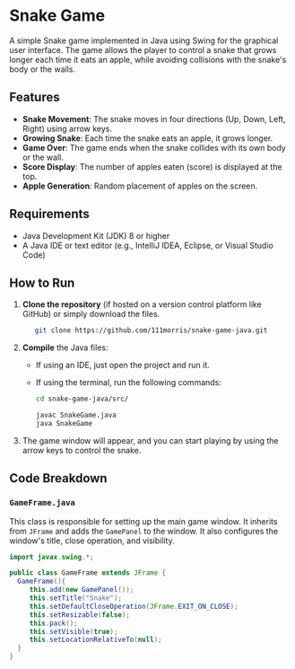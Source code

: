 # Snake Game

A simple Snake game implemented in Java using Swing for the graphical user interface. The game allows the player to control a snake that grows longer each time it eats an apple, while avoiding collisions with the snake's body or the walls.

## Features

- **Snake Movement**: The snake moves in four directions (Up, Down, Left, Right) using arrow keys.
- **Growing Snake**: Each time the snake eats an apple, it grows longer.
- **Game Over**: The game ends when the snake collides with its own body or the wall.
- **Score Display**: The number of apples eaten (score) is displayed at the top.
- **Apple Generation**: Random placement of apples on the screen.

## Requirements

- Java Development Kit (JDK) 8 or higher
- A Java IDE or text editor (e.g., IntelliJ IDEA, Eclipse, or Visual Studio Code)

## How to Run

1. **Clone the repository** (if hosted on a version control platform like GitHub) or simply download the files.

   ```bash
      git clone https://github.com/111morris/snake-game-java.git
      ```
2. **Compile** the Java files:
    - If using an IDE, just open the project and run it.
    - If using the terminal, run the following commands:

      ```bash
      cd snake-game-java/src/
      ```
      ```bash
      javac SnakeGame.java
      java SnakeGame
      ```
3. The game window will appear, and you can start playing by using the arrow keys to control the snake.

## Code Breakdown

### `GameFrame.java`
This class is responsible for setting up the main game window. It inherits from `JFrame` and adds the `GamePanel` to the window. It also configures the window's title, close operation, and visibility.

```java
import javax.swing.*;

public class GameFrame extends JFrame {
  GameFrame(){
     this.add(new GamePanel());
     this.setTitle("Snake");
     this.setDefaultCloseOperation(JFrame.EXIT_ON_CLOSE);
     this.setResizable(false);
     this.pack();
     this.setVisible(true);
     this.setLocationRelativeTo(null);
  }
}
